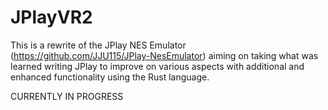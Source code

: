 # JPlayVR2
This is a rewrite of the JPlay NES Emulator (https://github.com/JJU115/JPlay-NesEmulator) aiming on taking what was learned writing JPlay to improve on various aspects  with additional and enhanced functionality using the Rust language.

CURRENTLY IN PROGRESS

